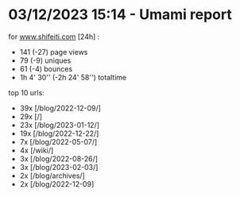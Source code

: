 # 03/12/2023 15:14 - Umami report
for www.shifeiti.com [24h] :

 - 141 (-27) page views
 - 79 (-9) uniques
 - 61 (-4) bounces
 - 1h 4' 30'' (-2h 24' 58'') totaltime


top 10 urls:
 - 39x [/blog/2022-12-09/]
 - 29x [/]
 - 23x [/blog/2023-01-12/]
 - 19x [/blog/2022-12-22/]
 - 7x [/blog/2022-05-07/]
 - 4x [/wiki/]
 - 3x [/blog/2022-08-26/]
 - 3x [/blog/2023-02-03/]
 - 2x [/blog/archives/]
 - 2x [/blog/2022-12-09]


